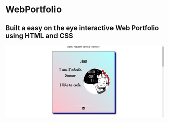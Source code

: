 # WebPortfolio
<h2>Built a easy on the eye interactive Web Portfolio using HTML and CSS</h2>

  
![](https://github.com/nabeela14/WebPortfolio/blob/469d46a6c331a92550b76c21eb7a5d6ba46784d5/Snapshots/screen1.png)

